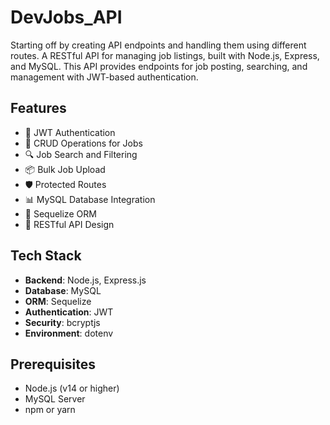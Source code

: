 # DevJobs_API
Starting off by creating API endpoints and handling them using different routes. A RESTful API for managing job listings, built with Node.js, Express, and MySQL. This API provides endpoints for job posting, searching, and management with JWT-based authentication.

## Features

- 🔐 JWT Authentication
- 📝 CRUD Operations for Jobs
- 🔍 Job Search and Filtering
- 📦 Bulk Job Upload
- 🛡️ Protected Routes
- 📊 MySQL Database Integration
- 🔄 Sequelize ORM
- 🚀 RESTful API Design

## Tech Stack

- **Backend**: Node.js, Express.js
- **Database**: MySQL
- **ORM**: Sequelize
- **Authentication**: JWT
- **Security**: bcryptjs
- **Environment**: dotenv

## Prerequisites

- Node.js (v14 or higher)
- MySQL Server
- npm or yarn
